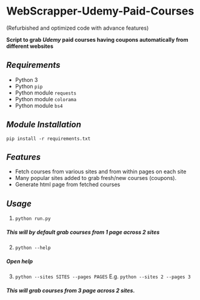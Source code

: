 # WebScrapper-Udemy-Paid-Courses
(Refurbished and optimized code with advance features)

**Script to grab ***Udemy*** paid courses having coupons automatically from different websites**

## ***Requirements***

- Python 3
- Python `pip`
- Python module `requests`
- Python module `colorama`
- Python module `bs4`

## ***Module Installation***

`pip install -r requirements.txt`

## ***Features***

- Fetch courses from various sites and from within pages on each site
- Many popular sites added to grab fresh/new courses (coupons).
- Generate html page from fetched courses

## ***Usage***

1. `python run.py`

##### This will by default grab courses from 1 page across 2 sites

2. `python --help`

##### Open help

3. `python --sites SITES --pages PAGES`
E.g.
`python --sites 2 --pages 3`

##### This will grab courses from 3 page across 2 sites.



